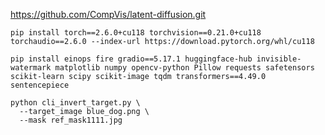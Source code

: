 https://github.com/CompVis/latent-diffusion.git

```
pip install torch==2.6.0+cu118 torchvision==0.21.0+cu118 torchaudio==2.6.0 --index-url https://download.pytorch.org/whl/cu118
```

```
pip install einops fire gradio==5.17.1 huggingface-hub invisible-watermark matplotlib numpy opencv-python Pillow requests safetensors scikit-learn scipy scikit-image tqdm transformers==4.49.0 sentencepiece
```

```
python cli_invert_target.py \
  --target_image blue_dog.png \
  --mask ref_mask1111.jpg 
```
